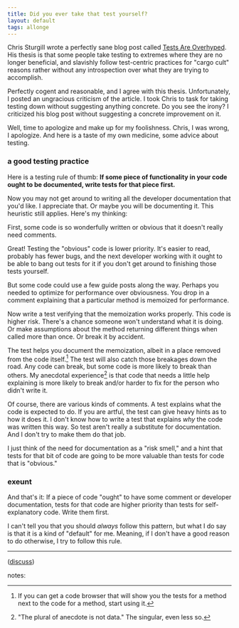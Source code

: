 ```yaml
---
title: Did you ever take that test yourself?
layout: default
tags: allonge
---
```


Chris Sturgill wrote a perfectly sane blog post called [Tests Are Overhyped](http://sturgill.github.io/2013/04/15/tests-are-overhyped/). His thesis is that some people take testing to extremes where they are no longer beneficial, and slavishly follow test-centric practices for "cargo cult" reasons rather without any introspection over what they are trying to accomplish.

Perfectly cogent and reasonable, and I agree with this thesis. Unfortunately, I posted an ungracious criticism of the article. I took Chris to task for taking testing down without suggesting anything concrete. Do you see the irony? I criticized his blog post without suggesting a concrete improvement on it.

Well, time to apologize and make up for my foolishness. Chris, I was wrong, I apologize. And here is a taste of my own medicine, some advice about testing.

### a good testing practice

Here is a testing rule of thumb: **If some piece of functionality in your code ought to be documented, write tests for that piece first.**

Now you may not get around to writing all the developer documentation that you'd like. I appreciate that. Or maybe you will be documenting it. This heuristic still applies. Here's my thinking:

First, some code is so wonderfully written or obvious that it doesn't really need comments.

Great! Testing the "obvious" code is lower priority. It's easier to read, probably has fewer bugs, and the next developer working with it ought to be able to bang out tests for it if you don't get around to finishing those tests yourself.

But some code could use a few guide posts along the way. Perhaps you needed to optimize for performance over obviousness. You drop in a comment explaining that a particular method is memoized for performance.

Now write a test verifying that the memoization works properly. This code is higher risk. There's a chance someone won't understand what it is doing. Or make assumptions about the method returning different things when called more than once. Or break it by accident.

The test helps you document the memoization, albeit in a place removed from the code itself.[^grouch] The test will also catch those breakages down the road. Any code can break, but some code is more likely to break than others. My anecdotal experience[^anecdote] is that code that needs a little help explaining is more likely to break and/or harder to fix for the person who didn't write it.

[^grouch]: If you can get a code browser that will show you the tests for a method next to the code for a method, start using it.

[^anecdote]: "The plural of anecdote is not data." The singular, even less so.

Of course, there are various kinds of comments. A test explains what the code is expected to do. If you are artful, the test can give heavy hints as to how it does it. I don't know how to write a test that explains *why* the code was written this way. So test aren't really a substitute for documentation. And I don't try to make them do that job.

I just think of the need for documentation as a "risk smell," and a hint that tests for that bit of code are going to be more valuable than tests for code that is "obvious."

### exeunt

And that's it: If a piece of code "ought" to have some comment or developer documentation, tests for that code are higher priority than tests for self-explanatory code. Write them first.

I can't tell you that you should *always* follow this pattern, but what I do say is that it is a kind of "default" for me. Meaning, if I don't have a good reason to do otherwise, I try to follow this rule.

---

([discuss](https://news.ycombinator.com/item?id=5557621))

notes: